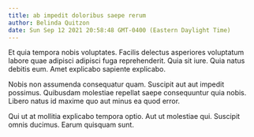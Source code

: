 ```yaml
---
title: ab impedit doloribus saepe rerum
author: Belinda Quitzon
date: Sun Sep 12 2021 20:58:48 GMT-0400 (Eastern Daylight Time)
---
```

Et quia tempora nobis voluptates. Facilis delectus asperiores voluptatum labore quae adipisci adipisci fuga reprehenderit. Quia sit iure. Quia natus debitis eum. Amet explicabo sapiente explicabo.

 Nobis non assumenda consequatur quam. Suscipit aut aut impedit possimus. Quibusdam molestiae repellat saepe consequuntur quia nobis. Libero natus id maxime quo aut minus ea quod error.

 Qui ut at mollitia explicabo tempora optio. Aut ut molestiae qui. Suscipit omnis ducimus. Earum quisquam sunt.